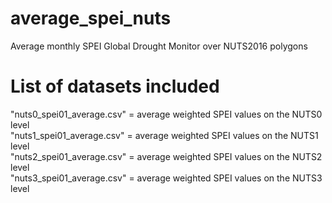 # average_spei_nuts
Average monthly SPEI Global Drought Monitor over NUTS2016 polygons

# List of datasets included
"nuts0_spei01_average.csv" = average weighted SPEI values on the NUTS0 level <br />
"nuts1_spei01_average.csv" = average weighted SPEI values on the NUTS1 level <br />
"nuts2_spei01_average.csv" = average weighted SPEI values on the NUTS2 level <br />
"nuts3_spei01_average.csv" = average weighted SPEI values on the NUTS3 level
